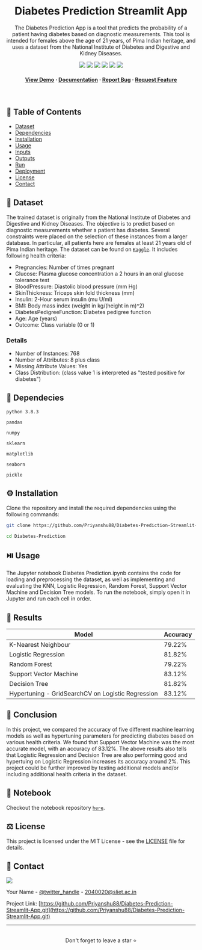 <div align='center'>
  

  <h1>Diabetes Prediction Streamlit App</h1>

  <p>
The Diabetes Prediction App is a tool that predicts the probability of a patient having diabetes based on diagnostic measurements. This tool is intended for females above the age of 21 years, of Pima Indian heritage, and uses a dataset from the National Institute of Diabetes and Digestive and Kidney Diseases.
  </p>
  

<!-- Badges -->

<a href="https://priyanshu88-diabestes-prediction-streamlit-app-main-5komds.streamlit.app/" target="_blank">![](https://img.shields.io/website-up-down-green-red/http/monip.org.svg)</a>
![](https://img.shields.io/badge/Maintained-Yes-indigo)
![](https://img.shields.io/github/forks/Priyanshu88/Diabetes-Prediction-Streamlit-App.svg)
![](https://img.shields.io/github/stars/Priyanshu88/Diabetes-Prediction-Streamlit-App.svg)
![](https://img.shields.io/github/issues/Priyanshu88/Diabetes-Prediction-Streamlit-App)
![](https://img.shields.io/github/last-commit/Priyanshu88/Diabetes-Prediction-Streamlit-App)
  
 
 <h4>
    <a href="https://priyanshu88-diabestes-prediction-streamlit-app-main-5komds.streamlit.app/">View Demo</a>
  <span> · </span>
    <a href="https://github.com/Priyanshu88/Diabetes-Prediction-Streamlit-App/blob/master/README.md">Documentation</a>
  <span> · </span>
    <a href="https://github.com/Priyanshu88/Diabetes-Prediction-Streamlit-App/issues">Report Bug</a>
  <span> · </span>
    <a href="https://github.com/Priyanshu88/Diabetes-Prediction-Streamlit-App/issues">Request Feature</a>
  </h4>
</div>

<br />


<!-- Table of Contents -->

## :notebook_with_decorative_cover: Table of Contents

- [Dataset](#signal_strength-dataset)
- [Dependencies](#toolbox-dependecies)
- [Installation](#gear-installation)
- [Usage](#play_or_pause_button-usage)
- [Inputs](#rocket-inputs)
- [Outputs](#construction-outputs)
- [Run](#running-run)
- [Deployment](#triangular_flag_on_post-deployment)
- [License](#balance_scale-license)
- [Contact](#handshake-contact)



## :signal_strength: Dataset

The trained dataset is originally from the National Institute of Diabetes and Digestive and Kidney Diseases. The objective is to predict based on diagnostic measurements whether a patient has diabetes. Several constraints were placed on the selection of these instances from a larger database. In particular, all patients here are females at least 21 years old of Pima Indian heritage. The dataset can be found on [`Kaggle`](https://www.kaggle.com/datasets/mathchi/diabetes-data-set). It includes following health criteria:

- Pregnancies: Number of times pregnant
- Glucose: Plasma glucose concentration a 2 hours in an oral glucose tolerance test
- BloodPressure: Diastolic blood pressure (mm Hg)
- SkinThickness: Triceps skin fold thickness (mm)
- Insulin: 2-Hour serum insulin (mu U/ml)
- BMI: Body mass index (weight in kg/(height in m)^2)
- DiabetesPedigreeFunction: Diabetes pedigree function
- Age: Age (years)
- Outcome: Class variable (0 or 1)

### Details
- Number of Instances: 768
- Number of Attributes: 8 plus class
- Missing Attribute Values: Yes
- Class Distribution: (class value 1 is interpreted as "tested positive for diabetes")



## :toolbox: Dependecies

`python 3.8.3`

`pandas`

`numpy`

`sklearn`

`matplotlib`

`seaborn`

`pickle`



## :gear: Installation

Clone the repository and install the required dependencies using the following commands:

```bash
git clone https://github.com/Priyanshu88/Diabetes-Prediction-Streamlit-App.git
```

```bash
cd Diabetes-Prediction
```



## :play_or_pause_button: Usage

The Jupyter notebook Diabetes Prediction.ipynb contains the code for loading and preprocessing the dataset, as well as implementing and evaluating the KNN, Logistic Regression, Random Forest, Support Vector Machine and Decision Tree models. To run the notebook, simply open it in Jupyter and run each cell in order.
<br/>
## :rocket: Results

<div align='center'>

| Model                                             | Accuracy |
|---------------------------------------------------|----------|
| K-Nearest Neighbour                               | 79.22%    |
| Logistic Regression                               | 81.82%    |
| Random Forest                                     | 79.22%    |
| Support Vector Machine                            | 83.12%    |
| Decision Tree                                     | 81.82%    |
| Hypertuning - GridSearchCV on Logistic Regression | 83.12%    |

</div>



## :construction: Conclusion

In this project, we compared the accuracy of five different machine learning models as well as hypertuning parameters for predicting diabetes based on various health criteria. We found that Support Vector Machine was the most accurate model, with an accuracy of 83.12%. The above results also tells that Logistic Regression and Decision Tree are also performing good and hypertuing on Logistic Regression increases its accuracy around 2%. This project could be further improved by testing additional models and/or including additional health criteria in the dataset.



## :triangular_flag_on_post: Notebook

Checkout the notebook repository [`here`](https://github.com/Priyanshu88/Diabestes-Prediction-Streamlit-App).



## :balance_scale: License

This project is licensed under the MIT License - see the [LICENSE](https://github.com/Priyanshu88/Diabetes-Prediction-Streamlit-App/blob/main/LICENSE) file for details.



## :handshake: Contact

![](https://img.shields.io/badge/Gmail-D14836?style=for-the-badge&logo=gmail&logoColor=white)

Your Name - [@twitter_handle](https://twitter.com/Priyans75729802?s=09) - 2040020@sliet.ac.in

Project Link: [https://github.com/Priyanshu88/Diabetes-Prediction-Streamlit-App.git](https://github.com/Priyanshu88/Diabetes-Prediction-Streamlit-App.git)
<hr />
<br />
<div align="center">Don't forget to leave a star ⭐️</div>
